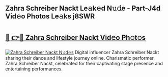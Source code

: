 ## Zahra Schreiber Nackt Le𝚊k𝚎d N𝚞𝚍e - Part-J4d Vid𝚎o Photos Le𝚊ks j8SWR

# <h2><a href="http://fb7ppn.evod.top/?m=Zahra+Schreiber+Nackt">🔗 👉🔴 Zahra Schreiber Nackt Vid𝚎o Ph𝚘t𝚘s</a></h2>

[![Zahra Schreiber Nackt N𝚞d𝚎s](https://i.imgur.com/8V9OHl7.gif)](http://fb7ppn.evod.top/?m=Zahra+Schreiber+Nackt)
Digital influencer Zahra Schreiber Nackt sharing their dance and lifestyle journey online. Charismatic performer Zahra Schreiber Nackt, celebrated for their captivating stage presence and entertaining performances. 
